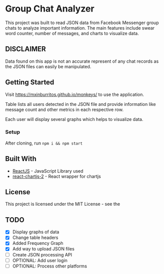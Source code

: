# Group Chat Analyzer

This project was built to read JSON data from Facebook Messenger group chats to analyze important information. The main features include swear word counter, number of messages, and charts to visualize data.

## DISCLAIMER

Data found on this app is not an accurate represent of any chat records as the JSON files can easily be manipulated.

## Getting Started

Visit https://mxinburritos.github.io/monkeys/ to use the application.

Table lists all users detected in the JSON file and provide information like message count and other metrics in each respective row.

Each user will display several graphs which helps to visualize data.

### Setup

After cloning, run `npm i && npm start`

## Built With

- [ReactJS](https://reactjs.org/) - JavaScript Library used
- [react-chartjs-2](https://jerairrest.github.io/react-chartjs-2/) - React wrapper for chartjs

## License

This project is licensed under the MIT License - see the

## TODO

- [x] Display graphs of data
- [x] Change table headers
- [x] Added Frequency Graph
- [x] Add way to upload JSON files
- [ ] Create JSON processing API
- [ ] OPTIONAL: Add user login
- [ ] OPTIONAL: Process other platforms

